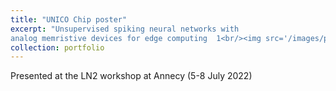 ```yaml
---
title: "UNICO Chip poster"
excerpt: "Unsupervised spiking neural networks with
analog memristive devices for edge computing  1<br/><img src='/images/poster-1.jpg'>"
collection: portfolio
---
```


Presented at the LN2 workshop at Annecy (5-8 July 2022)
